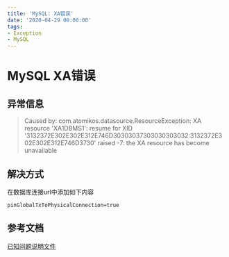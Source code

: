 ```yaml
---
title: 'MySQL: XA错误'
date: '2020-04-29 00:00:00'
tags:
- Exception
- MySQL
---
```


# MySQL XA错误

## 异常信息

> Caused by: com.atomikos.datasource.ResourceException: XA resource 'XA1DBMS1': resume for XID '3132372E302E302E312E746D30303037303030303032:3132372E302E302E312E746D3730' raised -7: the XA resource has become unavailable

## 解决方式

在数据库连接url中添加如下内容

```properties
pinGlobalTxToPhysicalConnection=true
```

## 参考文档

[已知问题说明文件](https://www.atomikos.com/Documentation/KnownProblems#MySQL_XA_bug)
